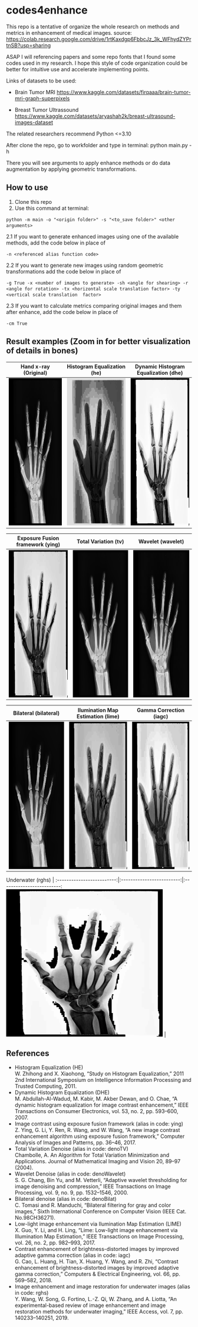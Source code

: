# codes4enhance

This repo is a tentative of organize the whole research on methods and metrics in enhancement of medical images. source: https://colab.research.google.com/drive/1rtKaxdgp6FbbcJz_3k_WFhydZYPrtnSB?usp=sharing

ASAP I will referencing papers and some repo fonts that I found some codes used in my research. I hope this style of code organization could be better for intuitive use and accelerate implementing points.

Links of datasets to be used:

- Brain Tumor MRI
https://www.kaggle.com/datasets/firqaaa/brain-tumor-mri-graph-superpixels

- Breast Tumor Ultrassound
https://www.kaggle.com/datasets/aryashah2k/breast-ultrasound-images-dataset

The related researchers recommend Python <=3.10

After clone the repo, go to workfolder and type in terminal:
python main.py -h

There you will see arguments to apply enhance methods or do data augmentation by applying geometric transformations.

## How to use

 1. Clone this repo
 2. Use this command at terminal:
 ```
 python -m main -o "<origin folder>" -s "<to_save folder>" <other arguments>
 ```
   2.1 If you want to generate enhanced images using one of the available methods, add  the code below in place of <other arguments>   
 ``` 
 -n <referenced alias function code> 
 ```
   2.2 If you want to generate new images using random geometric transformations add  the code below in place of <other arguments>    
 ``` 
 -g True -x <number of images to generate> -sh <angle for shearing> -r <angle for rotation> -tx <horizontal scale translation factor> -ty <vertical scale translation  factor>
 ```
   2.3 If you want to calculate metrics comparing original images and them after enhance, add the code below in place of <other arguments>   
 ``` 
 -cm True 
 ```

## Result examples (Zoom in for better visualization of details in bones)

Hand x-ray (Original)             |  Histogram Equalization (he)     |  Dynamic Histogram Equalization (dhe)
:-------------------------:|:-------------------------:|:-------------------------:
<img src="https://github.com/caio-sts/codes4enhance/blob/main/examples/hand-x-ray.png" height="400" width="425"/> |  <img src="https://github.com/caio-sts/codes4enhance/blob/main/examples/0%20hand-x-rayhe.png" height="400" width="425"/> |  <img src="https://github.com/caio-sts/codes4enhance/blob/main/examples/0%20hand-x-raydhe.png" height="400" width="425"/>

Exposure Fusion framework (ying)         |  Total Variation (tv)     |  Wavelet (wavelet)
:-------------------------:|:-------------------------:|:-------------------------:
<img src="https://github.com/caio-sts/codes4enhance/blob/main/examples/0%20hand-x-rayying.png" height="400" width="425"/> |  <img src="https://github.com/caio-sts/codes4enhance/blob/main/examples/0%20hand-x-raytv.png" height="400" width="425"/> |  <img src="https://github.com/caio-sts/codes4enhance/blob/main/examples/0%20hand-x-raywavelet.png" height="400" width="425"/>

Bilateral (bilateral)         |  Ilumination Map Estimation (lime)     |  Gamma Correction (iagc)
:-------------------------:|:-------------------------:|:-------------------------:
<img src="https://github.com/caio-sts/codes4enhance/blob/main/examples/0%20hand-x-raybilateral.png" height="400" width="425"/> |  <img src="https://github.com/caio-sts/codes4enhance/blob/main/examples/0%20hand-x-raylime.png" height="400" width="425"/> |  <img src="https://github.com/caio-sts/codes4enhance/blob/main/examples/0%20hand-x-raygammacorrection.png" height="400" width="425"/>
 
Underwater (rghs)         |
:-------------------------:|:-------------------------:|:-------------------------:
<img src="https://github.com/caio-sts/codes4enhance/blob/main/examples/0%20hand-x-rayunderwater.png" height="400" width="425"/> |
 
 
## References
 - Histogram Equalization (HE)  
  W. Zhihong and X. Xiaohong, “Study on Histogram Equalization,” 2011 2nd International Symposium on Intelligence Information Processing and Trusted Computing, 2011. 
 - Dynamic Histogram Equalization (DHE)  
  M. Abdullah-Al-Wadud, M. Kabir, M. Akber Dewan, and O. Chae, “A dynamic histogram equalization for image contrast enhancement,” IEEE Transactions on Consumer Electronics, vol. 53, no. 2, pp. 593–600, 2007. 
 - Image contrast using exposure fusion framework (alias in code: ying)  
  Z. Ying, G. Li, Y. Ren, R. Wang, and W. Wang, “A new image contrast enhancement algorithm using exposure fusion framework,” Computer Analysis of Images and Patterns, pp. 36–46, 2017. 
 - Total Variation Denoise (alias in code: denoTV)  
  Chambolle, A. An Algorithm for Total Variation Minimization and Applications. Journal of Mathematical Imaging and Vision 20, 89–97 (2004).
 - Wavelet Denoise (alias in code: denoWavelet)  
  S. G. Chang, Bin Yu, and M. Vetterli, “Adaptive wavelet thresholding for image denoising and compression,” IEEE Transactions on Image Processing, vol. 9, no. 9, pp. 1532–1546, 2000.
 - Bilateral denoise (alias in code: denoBilat)  
  C. Tomasi and R. Manduchi, “Bilateral filtering for gray and color images,” Sixth International Conference on Computer Vision (IEEE Cat. No.98CH36271). 
 - Low-light image enhancement via Ilumination Map Estimation (LIME)  
  X. Guo, Y. Li, and H. Ling, “Lime: Low-light image enhancement via Illumination Map Estimation,” IEEE Transactions on Image Processing, vol. 26, no. 2, pp. 982–993, 2017. 
 - Contrast enhancement of brightness-distorted images by improved adaptive gamma correction (alias in code: iagc)  
  G. Cao, L. Huang, H. Tian, X. Huang, Y. Wang, and R. Zhi, “Contrast enhancement of brightness-distorted images by improved adaptive gamma correction,” Computers &amp; Electrical Engineering, vol. 66, pp. 569–582, 2018. 
 - Image enhancement and image restoration for underwater images (alias in code: rghs)  
  Y. Wang, W. Song, G. Fortino, L.-Z. Qi, W. Zhang, and A. Liotta, “An experimental-based review of image enhancement and image restoration methods for underwater imaging,” IEEE Access, vol. 7, pp. 140233–140251, 2019. 
